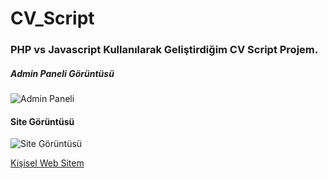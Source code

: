 # CV_Script

### PHP vs Javascript Kullanılarak Geliştirdiğim CV Script Projem.

##### Admin Paneli Görüntüsü

![Admin Paneli](https://prnt.sc/x5bhm0)

#### Site Görüntüsü

![Site Görüntüsü](https://prnt.sc/x5bkqb)

[Kişisel Web Sitem](https://harundogdu.com.tr/)
